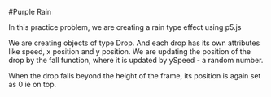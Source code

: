 #Purple Rain

In this practice problem, we are creating a rain type effect using p5.js

We are creating objects of type Drop. And each drop has its own attributes like speed, x position and y position.
We are updating the position of the drop by the fall function, where it is updated by ySpeed - a random number.

When the drop falls beyond the height of the frame, its position is again set as 0 ie on top.
